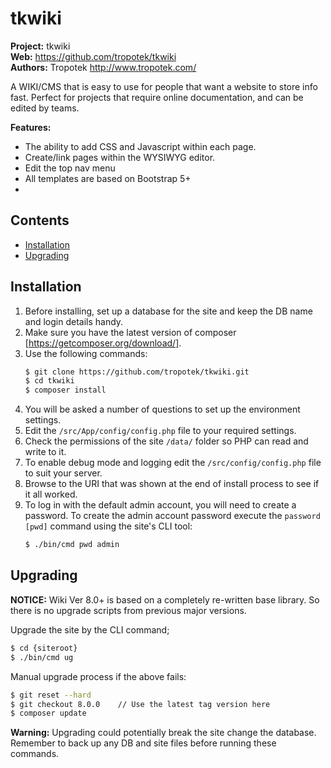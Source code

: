 # tkwiki

__Project:__ tkwiki    
__Web:__ <https://github.com/tropotek/tkwiki>  
__Authors:__ Tropotek <http://www.tropotek.com/>

A WIKI/CMS that is easy to use for people that want a website to store info fast.
Perfect for projects that require online documentation, and can be edited by teams.

__Features:__
- The ability to add CSS and Javascript within each page.
- Create/link pages within the WYSIWYG editor.
- Edit the top nav menu
- All templates are based on Bootstrap 5+
- 

## Contents

- [Installation](#installation)
- [Upgrading](#upgrading)

## Installation

1. Before installing, set up a database for the site and keep the DB name and login details handy.
2. Make sure you have the latest version of composer [https://getcomposer.org/download/].
3. Use the following commands:
    ```bash
    $ git clone https://github.com/tropotek/tkwiki.git
    $ cd tkwiki
    $ composer install
    ```
4. You will be asked a number of questions to set up the environment settings.
5. Edit the `/src/App/config/config.php` file to your required settings.
6. Check the permissions of the site `/data/` folder so PHP can read and write to it.
7. To enable debug mode and logging edit the `/src/config/config.php` file to suit your server.
8. Browse to the URI that was shown at the end of install process to see if it all worked.
9. To log in with the default admin account, you will need to create a password. 
To create the admin account password execute the `password [pwd]` command using the site's CLI tool:
    ```bash
    $ ./bin/cmd pwd admin
    ```


## Upgrading

__NOTICE:__ Wiki Ver 8.0+ is based on a completely re-written base library. So there is no upgrade scripts from
previous major versions. 

Upgrade the site by the CLI command;
```bash
$ cd {siteroot}
$ ./bin/cmd ug
```

Manual upgrade process if the above fails:
```bash
$ git reset --hard
$ git checkout 8.0.0    // Use the latest tag version here
$ composer update
```

__Warning:__ Upgrading could potentially break the site change the database. Remember to back up any DB and
site files before running these commands.


